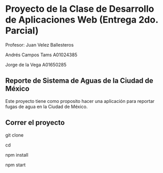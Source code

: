 # Proyecto de la Clase de Desarrollo de Aplicaciones Web (Entrega 2do. Parcial)
Profesor: Juan Velez Ballesteros

Andrés Campos Tams A01024385

Jorge de la Vega A01650285

## Reporte de Sistema de Aguas de la Ciudad de México

Este proyecto tiene como proposito hacer una aplicación para reportar fugas de agua en la Ciudad de México. 

## Correr el proyecto
git clone <proyecto>

cd <proyecto>
  
npm install
 
npm start
 
 

